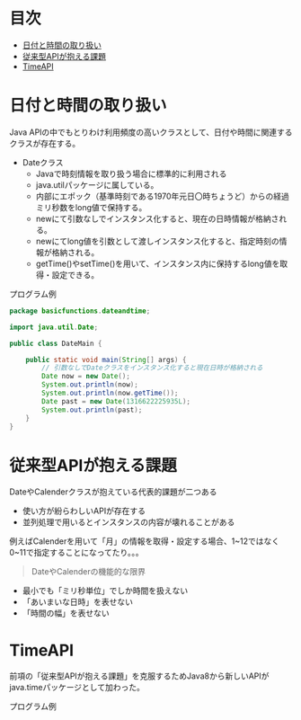 # 目次
- [日付と時間の取り扱い](#日付と時間の取り扱い)
- [従来型APIが抱える課題](#従来型APIが抱える課題)
- [TimeAPI](#TimeAPI)


# 日付と時間の取り扱い
Java APIの中でもとりわけ利用頻度の高いクラスとして、日付や時間に関連するクラスが存在する。

- Dateクラス
	- Javaで時刻情報を取り扱う場合に標準的に利用される
	- java.utilパッケージに属している。
	- 内部にエポック（基準時刻である1970年元日〇時ちょうど）からの経過ミリ秒数をlong値で保持する。
	- newにて引数なしでインスタンス化すると、現在の日時情報が格納される。
	- newにてlong値を引数として渡しインスタンス化すると、指定時刻の情報が格納される。
	- getTime()やsetTime()を用いて、インスタンス内に保持するlong値を取得・設定できる。

プログラム例

```Java
package basicfunctions.dateandtime;

import java.util.Date;

public class DateMain {

	public static void main(String[] args) {
		// 引数なしでDateクラスをインスタンス化すると現在日時が格納される
		Date now = new Date();
		System.out.println(now);
		System.out.println(now.getTime());
		Date past = new Date(1316622225935L);
		System.out.println(past);
	}
}
```

# 従来型APIが抱える課題

DateやCalenderクラスが抱えている代表的課題が二つある

- 使い方が紛らわしいAPIが存在する
- 並列処理で用いるとインスタンスの内容が壊れることがある

例えばCalenderを用いて「月」の情報を取得・設定する場合、1~12ではなく0~11で指定することになってたり。。。

> DateやCalenderの機能的な限界

- 最小でも「ミリ秒単位」でしか時間を扱えない
- 「あいまいな日時」を表せない
- 「時間の幅」を表せない

# TimeAPI

前項の「従来型APIが抱える課題」を克服するためJava8から新しいAPIがjava.timeパッケージとして加わった。

プログラム例

```Java

```